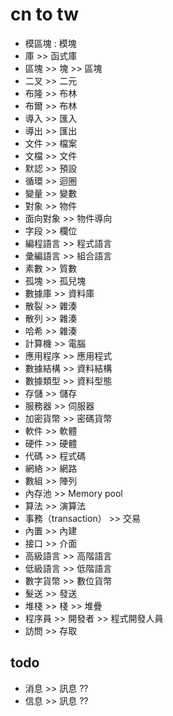 # cn to tw 

- 模區塊 : 模塊
- 庫 >> 函式庫
- 區塊 >> 塊 >> 區塊
- 二叉 >> 二元
- 布隆 >> 布林
- 布爾 >> 布林
- 導入 >> 匯入
- 導出 >> 匯出
- 文件 >> 檔案
- 文檔 >> 文件
- 默認 >> 預設
- 循環 >> 迴圈
- 變量 >> 變數
- 對象 >> 物件
- 面向對象 >> 物件導向
- 字段 >> 欄位
- 編程語言 >> 程式語言
- 彙編語言 >> 組合語言
- 素數 >> 質數
- 孤塊 >> 孤兒塊
- 數據庫 >> 資料庫
- 散裂 >> 雜湊
- 散列 >> 雜湊
- 哈希 >> 雜湊
- 計算機 >> 電腦
- 應用程序 >> 應用程式
- 數據結構 >> 資料結構
- 數據類型 >> 資料型態
- 存儲 >> 儲存
- 服務器 >> 伺服器
- 加密貨幣 >> 密碼貨幣
- 軟件 >> 軟體
- 硬件 >> 硬體
- 代碼 >> 程式碼
- 網絡 >> 網路
- 數組 >> 陣列
- 內存池 >> Memory pool
- 算法 >> 演算法
- 事務（transaction） >> 交易
- 內置 >> 內建
- 接口 >> 介面
- 高級語言 >> 高階語言
- 低級語言 >> 低階語言
- 數字貨幣 >> 數位貨幣
- 髮送 >> 發送
- 堆棧 >> 棧 >> 堆疊
- 程序員 >> 開發者 >> 程式開發人員
- 訪問 >> 存取
 
 
 ## todo 
 - 消息 >> 訊息 ??
 - 信息 >> 訊息 ??
